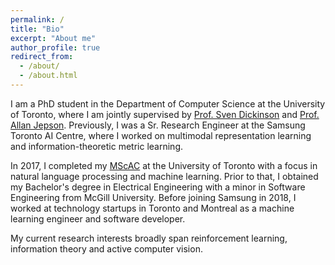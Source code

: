 ```yaml
---
permalink: /
title: "Bio"
excerpt: "About me"
author_profile: true
redirect_from: 
  - /about/
  - /about.html
---
```


I am a PhD student in the Department of Computer Science at the University of Toronto, where I am jointly supervised by [Prof. Sven Dickinson](https://www.cs.toronto.edu/~sven/) and [Prof. Allan Jepson](https://www.cs.toronto.edu/~jepson/). Previously, I was a Sr. Research Engineer at the Samsung Toronto AI Centre, where I worked on multimodal representation learning and information-theoretic metric learning. 

In 2017, I completed my [MScAC](https://mscac.utoronto.ca/) at the University of Toronto with a focus in natural language processing and machine learning. Prior to that, I obtained my Bachelor's degree in Electrical Engineering with a minor in Software Engineering from McGill University. Before joining Samsung in 2018, I worked at technology startups in Toronto and Montreal as a machine learning engineer and software developer.

My current research interests broadly span reinforcement learning, information theory and active computer vision.
